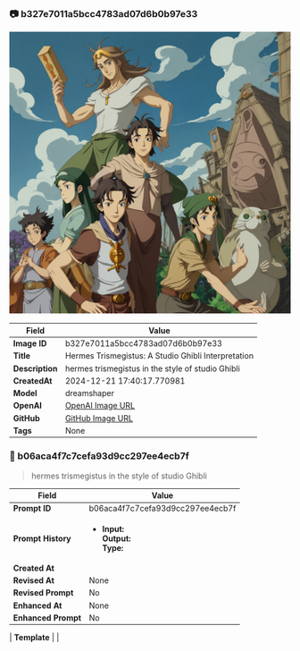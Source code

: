 

### 📷 b327e7011a5bcc4783ad07d6b0b97e33 


![data.id](./b327e7011a5bcc4783ad07d6b0b97e33.jpg)


| Field          | Value                                                                                                                     |
|----------------|---------------------------------------------------------------------------------------------------------------------------|
| **Image ID**             | b327e7011a5bcc4783ad07d6b0b97e33                                                                                                             |
| **Title**           | Hermes Trismegistus: A Studio Ghibli Interpretation                                                                                                       |
| **Description**           | hermes trismegistus in the style of studio Ghibli                                                                                                       |
| **CreatedAt**        | 2024-12-21 17:40:17.770981                                                                                                        |
| **Model**        | dreamshaper                                                                                                        |
| **OpenAI**         | [OpenAI Image URL](http://192.168.1.85:8081/generated-images/b642618683811.png)                                                                                |
| **GitHub**         | [GitHub Image URL](https://raw.githubusercontent.com/Caneta-Silva/GODZ/refs/heads/main/images/b327e7011a5bcc4783ad07d6b0b97e33/b327e7011a5bcc4783ad07d6b0b97e33.jpg)                                                                                |
| **Tags**       | None                                                                                                                   |

### 📜 b06aca4f7c7cefa93d9cc297ee4ecb7f

> hermes trismegistus in the style of studio Ghibli

| Field          | Value                                                                                                                                                                      |
|----------------|----------------------------------------------------------------------------------------------------------------------------------------------------------------------------|
| **Prompt ID**  | b06aca4f7c7cefa93d9cc297ee4ecb7f                                                                                                                                                            |
| **Prompt History** | <ul><li>**Input:**  <br> **Output:**  <br> **Type:** </li></ul> |
| **Created At** |                                                                                                                                                    |
| **Revised At** | None                                                                                                                                                   |
| **Revised Prompt** | No                                                                                                                                                                      |
| **Enhanced At** | None                                                                                                                                                  |
| **Enhanced Prompt** | No                                                                                                                                                                    |

| **Template**   |                                                                                                                                            |


